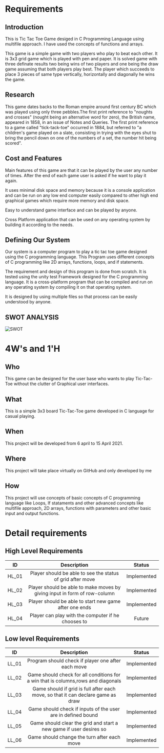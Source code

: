 # Requirements
## Introduction
 This is Tic Tac Toe Game desiged in C Programming Language using multifile approach. I have used the concepts of functions and arrays.
 
 This game is a simple game with two players who play to beat each other. It is 3x3 grid game which is played with pen and paper. It is solved game with three definate results two being wins of two players and one being the draw game assuming that both players play best. The player which succeeds to place 3 pieces of same type vertically, horizontally and diagonally he wins the game.

## Research
  This game dates backs to the Roman empire around first century BC which was played using only three pebbles.The first print reference to "noughts and crosses" (nought being an alternative word for zero), the British name, appeared in 1858, in an issue of Notes and Queries. The first print reference to a game called "tick-tack-toe" occurred in 1884, but referred to "a children's game played on a slate, consisting in trying with the eyes shut to bring the pencil down on one of the numbers of a set, the number hit being scored".

## Cost and Features
 Main features of this game are that it can be played by the user any number of times. After the end of each game user is asked if he want to play it again. 
 
 It uses minimal disk space and memory because it is a console application and can be run on any low end computer easily compared to other high end graphical games which require more memory and disk space.

Easy to understand game interface and can be played by anyone.

Cross Platform application that can be used on any operating system by building it according to the needs.
## Defining Our System
Our system is a computer program to play a tic tac toe game designed using the C programming language. This Program uses different concepts of C programming like 2D arrays, functions, loops, and if statements. 

The requirement and design of this program is done from scratch. It is tested using the unity test Framework designed for the C programming language. It is a cross-platform program that can be compiled and run on any operating system by compiling it on that operating system. 

It is designed by using multiple files so that process can be easily understood by anyone.

## SWOT ANALYSIS
![SWOT](https://user-images.githubusercontent.com/54026778/114148218-2781c880-9937-11eb-9eca-7f6bae303199.jpg)

# 4W&#39;s and 1&#39;H

## Who

This game can be designed for the user base who wants to play Tic-Tac-Toe without the clutter of Graphical user interfaces. 

## What

This is a simple 3x3 board Tic-Tac-Toe game developed in C language for casual playing.

## When

This project will be developed from 6 april to 15 April 2021.

## Where

This project will take place virtually on GitHub and only developed by me

## How

This project will use concepts of basic concepts of C programming language like Loops, If stataments and other advanced concepts like multifile approach, 2D arrays, functions with parameters and other basic input and output functions.

# Detail requirements
## High Level Requirements

|   ID  	|                                Description                                	|    Status   	|
|:-----:	|:-------------------------------------------------------------------------:	|:-----------:	|
| HL_01 	|         Player should be able to see the status of grid after move        	| Implemented 	|
| HL_02 	| Player should be able to make moves by giving input in form of row-column 	| Implemented 	|
| HL_03 	|           Player should be able to start new game after one ends          	| Implemented 	|
| HL_04 	|             Player can play with the computer if he chooses to            	|    Future   	|

##  Low level Requirements

|   ID  	|                                    Description                                    	|    Status   	|
|:-----:	|:---------------------------------------------------------------------------------:	|:-----------:	|
| LL_01 	|                 Program should check if player one after each move                	| Implemented 	|
| LL_02 	| Game should check for all conditions for a win that is columns,rows and diagonals 	| Implemented 	|
| LL_03 	|  Game should if grid is full after each move, so that it can declare game as draw 	| Implemented 	|
| LL_04 	|            Game should check if inputs of the user are in defined bound           	| Implemented 	|
| LL_05 	|         Game should clear the grid and start a new game if user desires so        	| Implemented 	|
| LL_06 	|                    Game should change the turn after each move                    	| Implemented 	|

